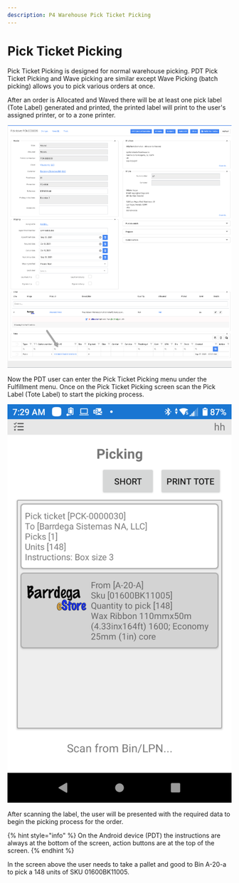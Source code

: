 ```yaml
---
description: P4 Warehouse Pick Ticket Picking
---
```


# Pick Ticket Picking

Pick Ticket Picking is designed for normal warehouse picking. PDT Pick Ticket Picking and Wave picking are similar except Wave Picking (batch picking) allows you to pick various orders at once.

After an order is Allocated and Waved there will be at least one pick label (Tote Label) generated and printed, the printed label will print to the user's assigned printer, or to a zone printer.

![P4 Warehouse Order that is Allocated and waved](<../../.gitbook/assets/image (178).png>)

Now the PDT user can enter the Pick Ticket Picking menu under the Fulfillment menu. Once on the Pick Ticket Picking screen scan the Pick Label (Tote Label) to start the picking process.

![P4 Warehouse Pick Ticket Picking](<../../.gitbook/assets/image (176).png>)

After scanning the label, the user will be presented with the required data to begin the picking process for the order.&#x20;

{% hint style="info" %}
On the Android device (PDT) the instructions are always at the bottom of the screen, action buttons are at the top of the screen.
{% endhint %}

In the screen above the user needs to take a pallet and good to Bin A-20-a to pick a 148 units of SKU 01600BK11005.

